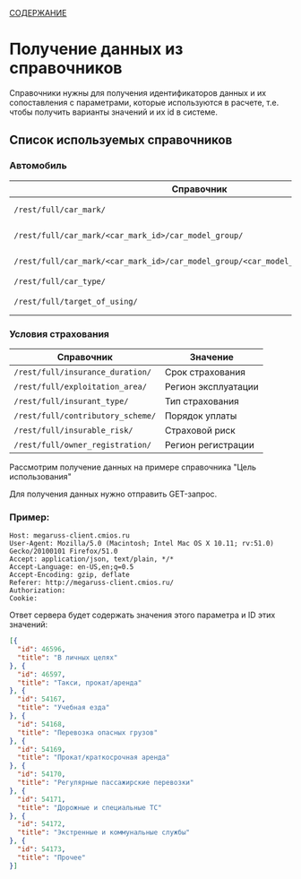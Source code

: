 [СОДЕРЖАНИЕ](README.md)

# Получение данных из справочников

Справочники нужны для получения идентификаторов данных и их сопоставления с параметрами, которые используются в расчете, т.е. чтобы получить варианты значений и их id в системе.

## Список используемых справочников

### Автомобиль

Справочник                                                                          | Значение
----------------------------------------------------------------------------------- | -----------------------
`/rest/full/car_mark/`                                                              | Марки автомобилей
`/rest/full/car_mark/<car_mark_id>/car_model_group/`                                | Группы автомобилей
`/rest/full/car_mark/<car_mark_id>/car_model_group/<car_model_group_id>/car_model/` | Модификации автомобилей
`/rest/full/car_type/`                                                              | Тип ТС
`/rest/full/target_of_using/`                                                       | Цель использования

### Условия страхования

Справочник                                 | Значение
------------------------------------------ | -----------------------
`/rest/full/insurance_duration/`           | Срок страхования
`/rest/full/exploitation_area/`            | Регион эксплуатации
`/rest/full/insurant_type/`                | Тип страхования
`/rest/full/contributory_scheme/`          | Порядок уплаты
`/rest/full/insurable_risk/`               | Страховой риск
`/rest/full/owner_registration/`           | Регион регистрации

Рассмотрим получение данных на примере справочника "Цель использования"

Для получения данных нужно отправить GET-запрос.

### Пример:

```HTTP
Host: megaruss-client.cmios.ru
User-Agent: Mozilla/5.0 (Macintosh; Intel Mac OS X 10.11; rv:51.0) Gecko/20100101 Firefox/51.0
Accept: application/json, text/plain, */*
Accept-Language: en-US,en;q=0.5
Accept-Encoding: gzip, deflate
Referer: http://megaruss-client.cmios.ru/
Authorization:
Cookie:
```

Ответ сервера будет содержать значения этого параметра и ID этих значений:

```JSON
[{
  "id": 46596,
  "title": "В личных целях"
}, {
  "id": 46597,
  "title": "Такси, прокат/аренда"
}, {
  "id": 54167,
  "title": "Учебная езда"
}, {
  "id": 54168,
  "title": "Перевозка опасных грузов"
}, {
  "id": 54169,
  "title": "Прокат/краткосрочная аренда"
}, {
  "id": 54170,
  "title": "Регулярные пассажирские перевозки"
}, {
  "id": 54171,
  "title": "Дорожные и специальные ТС"
}, {
  "id": 54172,
  "title": "Экстренные и коммунальные службы"
}, {
  "id": 54173,
  "title": "Прочее"
}]
```
